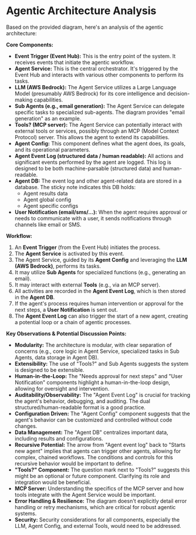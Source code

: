 # Agentic Architecture Analysis

Based on the provided diagram, here's an analysis of the agentic architecture:

**Core Components:**

*   **Event Trigger (Event Hub):** This is the entry point of the system. It receives events that initiate the agentic workflow.
*   **Agent Service:** This is the central orchestrator. It's triggered by the Event Hub and interacts with various other components to perform its tasks.
*   **LLM (AWS Bedrock):** The Agent Service utilizes a Large Language Model (presumably AWS Bedrock) for its core intelligence and decision-making capabilities.
*   **Sub Agents (e.g., email generation):** The Agent Service can delegate specific tasks to specialized sub-agents. The diagram provides "email generation" as an example.
*   **Tools? (MCP server):** The Agent Service can potentially interact with external tools or services, possibly through an MCP (Model Context Protocol) server. This allows the agent to extend its capabilities.
*   **Agent Config:** This component defines what the agent does, its goals, and its operational parameters.
*   **Agent Event Log (structured data / human readable):** All actions and significant events performed by the agent are logged. This log is designed to be both machine-parsable (structured data) and human-readable.
*   **Agent DB:** The event log and other agent-related data are stored in a database. The sticky note indicates this DB holds:
    *   Agent results data
    *   Agent global config
    *   Agent specific configs
*   **User Notification (email/sms/...):** When the agent requires approval or needs to communicate with a user, it sends notifications through channels like email or SMS.

**Workflow:**

1.  An **Event Trigger** (from the Event Hub) initiates the process.
2.  The **Agent Service** is activated by this event.
3.  The Agent Service, guided by its **Agent Config** and leveraging the **LLM (AWS Bedrock)**, performs its tasks.
4.  It may utilize **Sub Agents** for specialized functions (e.g., generating an email).
5.  It may interact with external **Tools** (e.g., via an MCP server).
6.  All activities are recorded in the **Agent Event Log**, which is then stored in the **Agent DB**.
7.  If the agent's process requires human intervention or approval for the next steps, a **User Notification** is sent out.
8.  The **Agent Event Log** can also trigger the start of a new agent, creating a potential loop or a chain of agentic processes.

**Key Observations & Potential Discussion Points:**

*   **Modularity:** The architecture is modular, with clear separation of concerns (e.g., core logic in Agent Service, specialized tasks in Sub Agents, data storage in Agent DB).
*   **Extensibility:** The use of "Tools?" and Sub Agents suggests the system is designed to be extensible.
*   **Human-in-the-Loop:** The "Needs approval for next steps" and "User Notification" components highlight a human-in-the-loop design, allowing for oversight and intervention.
*   **Auditability/Observability:** The "Agent Event Log" is crucial for tracking the agent's behavior, debugging, and auditing. The dual structured/human-readable format is a good practice.
*   **Configuration Driven:** The "Agent Config" component suggests that the agent's behavior can be customized and controlled without code changes.
*   **Data Management:** The "Agent DB" centralizes important data, including results and configurations.
*   **Recursive Potential:** The arrow from "Agent event log" back to "Starts new agent" implies that agents can trigger other agents, allowing for complex, chained workflows. The conditions and controls for this recursive behavior would be important to define.
*   **"Tools?" Component:** The question mark next to "Tools?" suggests this might be an optional or future component. Clarifying its role and integration would be beneficial.
*   **MCP Server:** Understanding the specifics of the MCP server and how tools integrate with the Agent Service would be important.
*   **Error Handling & Resilience:** The diagram doesn't explicitly detail error handling or retry mechanisms, which are critical for robust agentic systems.
*   **Security:** Security considerations for all components, especially the LLM, Agent Config, and external Tools, would need to be addressed.
